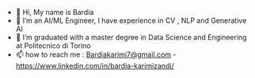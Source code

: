 - 👋 Hi, My name is Bardia
- 👀 I’m an AI/ML Engineer, I have experience in CV , NLP and Generative AI
- 🌱 I’m graduated with a master degree in Data Science and Engineering at Politecnico di Torino
- 📫 how to reach me : Bardiakarimi7@gmail.com - https://www.linkedin.com/in/bardia-karimizandi/

<!---
bardiakzzzz/bardiakzzzz is a ✨ special ✨ repository because its `README.md` (this file) appears on your GitHub profile.
You can click the Preview link to take a look at your changes.
--->
